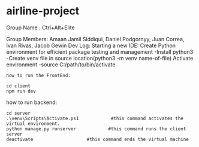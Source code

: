 # airline-project

Group Name : Ctrl+Alt+Elite

Group Members: Amaan Jamil Siddiqui,
               Daniel Podgornyy,
               Juan Correa,
               Ivan Rivas,
               Jacob Gewin
Dev Log:
    Starting a new IDE:
        Create Python environment for efficient package testing and management
            -Install python3
            -Create venv file in source location(python3 -m venv name-of-file)
        Activate environment
            -source C:/path/to/bin/activate
        
    how to run the FrontEnd:

    cd client
    npm run dev

how to run backend:

    cd server
    .\venv\Scripts\Activate.ps1            #this command activates the virtual environment.
    python manage.py runserver            #this command runs the client server
    deactivate                    #this command ends the virtual machine
    